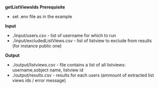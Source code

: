 **getListViewsIds**
**Prerequisite**
- set .env file as in the example

**Input**
- ./input/users.csv - list of username for which to run
- ./input/excludedListViews.csv - list of listview to exclude from results (for instance public one)

**Output**
- ./output/listviews.csv - file contains a list of all listviews: username,sobject name, listview id
- ./output/results.csv - results for each users (ammount of extracted list views ids / error message)
